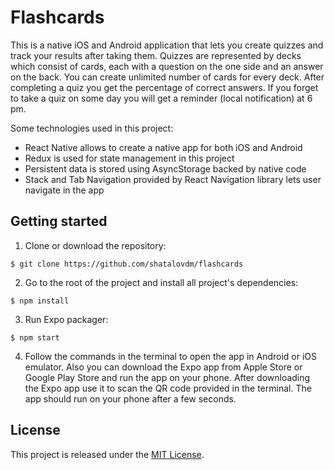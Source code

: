 # Flashcards 

This is a native iOS and Android application that lets you create quizzes and track your results after taking them. Quizzes are represented by decks which consist of cards, each with a question on the one side and an answer on the back. You can create unlimited number of cards for every deck. After completing a quiz you get the percentage of correct answers. If you forget to take a quiz on some day you will get a reminder (local notification) at 6 pm.

Some technologies used in this project: 

- React Native allows to create a native app for both iOS and Android 
- Redux is used for state management in this project
- Persistent data is stored using AsyncStorage backed by native code
- Stack and Tab Navigation provided by React Navigation library lets user navigate in the app


## Getting started

1. Clone or download the repository:

```
$ git clone https://github.com/shatalovdm/flashcards
``` 

2. Go to the root of the project and install all project's dependencies:
```
$ npm install
```

3. Run Expo packager:
```
$ npm start
```

4. Follow the commands in the terminal to open the app in Android or iOS emulator. Also you can download the Expo app from Apple Store or Google Play Store and run the app on your phone. After downloading the Expo app use it to scan the QR code provided in the terminal. The app should run on your phone after a few seconds. 

## License

This project is released under the [MIT License](https://opensource.org/licenses/MIT). 